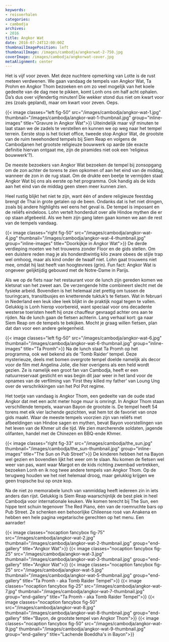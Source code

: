 ```yaml
---
keywords:
- reisverhalen
categories:
- cambodja
archives:
- 2016
title: Angkor Wat
date: 2016-07-24T12:00:00Z
thumbnailImagePosition: left
thumbnailImage: /images/cambodja/angkorwat-2-750.jpg
coverImage: /images/cambodja/angkorwat-cover.jpg
metaAlignment: center
---
```

Het is vijf voor zeven. Met deze nuchtere opmerking van Lotte is de rust meteen 
verdwenen. We gaan vandaag de tempels van Angkor Wat, Ta Prohm en Angkor 
Thom bezoeken en om zo veel mogelijk van het koele gedeelte van de dag mee 
te pikken, komt Lonh ons om half acht ophalen. Da’s dus over vijfendertig 
minuten! Die wekker stond dus niet om kwart voor zes (zoals gepland), maar om 
kwart voor zeven. Oeps.

{{< image classes="left fig-50" src="/images/cambodja/angkor-wat-1.jpg" thumbnail="/images/cambodja/angkor-wat-1-thumbnail.jpg" group="inline-images" title="Gravure in Angkor Wat">}}
Uiteindelijk maar vijf minuten te laat staan we de zadels te verstellen en kunnen 
we op weg naar het tempel terrein. Eerste stop is het ticket office, tweede stop 
Angkor Wat, de grootste van de ruim tweehonderd tempels bij Siem Reap en 
volgens de Cambodjanen het grootste religieuze bouwwerk op aarde (de exacte 
definitie hiervan ontgaat me, zijn de piramides niet ook een ‘religieus 
bouwwerk’?).

De meeste bezoekers van Angkor Wat bezoeken de tempel bij zonsopgang om de
zon achter de torens te zien opkomen of aan het eind van de middag, wanneer 
de zon in de rug staat. Om de drukte een beetje te vermijden staat Angkor Wat 
bij ons als eerste op het programma. Ook handig als de kids aan het eind van de 
middag geen steen meer kunnen zien.

Heel rustig blijkt het niet te zijn, want één of andere religieuze feestdag
brengt de Thai in grote getalen op de been. Ondanks dat is het niet dringen,
zoals bij andere highlights wel eens het geval is. De tempel is imposant en de
reliëfs eindeloos. Lohn vertelt honderduit over alle Hindoe mythen die er op
staan afgebeeld. Als we hem zijn gang laten gaan komen we aan de rest van de
tempels vandaag.

{{< image classes="right fig-50" src="/images/cambodja/angkor-wat-4.jpg" thumbnail="/images/cambodja/angkor-wat-4-thumbnail.jpg" group="inline-images" title="Doorkijkje in Angkor Wat">}}
De derde verdieping moeten we het trouwens zonder Floor en de gids stellen. Om
een duistere reden mag je als honderdtwintig kilo zware obees de stijle trap
wel omhoog, maar als kind onder de twaalf niet. Lohn gaat trouwens niet mee,
omdat hij last heeft van hoogtevrees (grin). Fun fact: Angkor Wat is ongeveer
gelijktijdig gebouwd met de Notre-Dame in Parijs.

Als we op de fiets naar het restaurant voor de lunch zijn gereden komen we
kletsnat van het zweet aan. De verzengende hitte combineert slecht met de
fysieke arbeid. Bovendien is het helemaal ziet prettig om tussen de
touringcars, transitbusjes en knetterende tuktuk’s te fietsen. Wat in februari
in Nederland een leuk idee leek blijkt in de praktijk nogal tegen te vallen.
Gelukkig is Lonh hierop voorbereid, want speciaal voor ons decadente westerse
toeristen heeft hij onze chauffeur gevraagd achter ons aan te rijden. Na de
lunch gaan de fietsen achterin. Lang verhaal kort: ga naar Siem Reap om de
tempels te bekijken. Mocht je graag willen fietsen, plan dat dan voor een
andere gelegenheid.

{{< image classes="left fig-50" src="/images/cambodja/angkor-wat-6.jpg" thumbnail="/images/cambodja/angkor-wat-6-thumbnail.jpg" group="inline-images" title="Ta Promh">}}
Na de lunch staat Ta Promh op het programma, ook wel bekend als de ‘Tomb 
Raider’ tempel. Deze mysterieuze, deels met bomen overgrote tempel doelde 
namelijk als decor voor de film met Angelina Jolie, die hier overigens als een held 
wordt gezien. Ze is namelijk een groot fan van Cambodja, heeft er een 
natuurreservaat gesticht en was begin dit jaar weer in het land voor de opnames 
van de verfilming van ‘First they killed my father’ van Loung Ung over de 
verschrikkingen van het Pol Pot regime.

Het toetje van vandaag is Angkor Thom, een gedeelte van de oude stad Angkor 
dat met een acht meter hoge muur is omringt. In Angkor Thom staan 
verschillende tempels, waarvan Bayon de grootste is. De tempel heeft 54 torens 
met elk vier lachende gezichten, wat hem tot de favoriet van onze gids maakt. 
Waar de meeste tempels voorzien zijn van reliëfs met afbeeldingen van Hindoe 
sagen en mythen, bevat Bayon voorstellingen van het leven van de Khmer uit die
tijd. We zien marcherende soldaten, jagende olifanten, handel met de Chinezen 
en BBQ-ende Khmer.

{{< image classes="right fig-33" src="/images/cambodja/the_sun.jpg" thumbnail="/images/cambodja/the_sun-thumbnail.jpg" group="inline-images" title="The Sun on Pub Street">}}
De kinderen hebben het na Bayon wel gezien en bovendien lijkt het weer om te 
slaan. Nu komen de fietsen wel weer van pas, want waar Margot en de kids 
richting zwembad vertrekken, bezoeken Lonh en ik nog twee andere tempels van 
Angkor Thom. Op de terugweg houden we het niet helemaal droog, maar 
gelukkig krijgen we geen tropische bui op onze kop.

Na de niet zo memorabele lunch van vanmiddag heeft iedereen zin in iets anders 
dan rijst. Gelukkig is Siem Reap waarschijnlijk de best plek in heel Cambodja voor
internationale keuken. We komen terecht bij The Sun, een hippe tent schuin 
tegenover The Red Piano, één van de roemruchte bars op Pub Street. Ze 
schenken een behoorlijke Chileense rosé van Anakena en hebben een hele 
pagina vegetarische gerechten op het menu. Een aanrader!

{{< image classes="nocaption fancybox fig-75" src="/images/cambodja/angkor-wat-2.jpg" thumbnail="/images/cambodja/angkor-wat-2-thumbnail.jpg" group="end-gallery" title="Angkor Wat">}}
{{< image classes="nocaption fancybox fig-25" src="/images/cambodja/angkor-wat-3.jpg" thumbnail="/images/cambodja/angkor-wat-3-thumbnail.jpg" group="end-gallery" title="Angkor Wat">}}
{{< image classes="nocaption fancybox fig-25" src="/images/cambodja/angkor-wat-5.jpg" thumbnail="/images/cambodja/angkor-wat-5-thumbnail.jpg" group="end-gallery" title="Ta Promh - aka Tomb Raider Tempel">}}
{{< image classes="nocaption fancybox fig-25" src="/images/cambodja/angkor-wat-7.jpg" thumbnail="/images/cambodja/angkor-wat-7-thumbnail.jpg" group="end-gallery" title="Ta Promh - aka Tomb Raider Tempel">}}
{{< image classes="nocaption fancybox fig-50" src="/images/cambodja/angkor-wat-8.jpg" thumbnail="/images/cambodja/angkor-wat-8-thumbnail.jpg" group="end-gallery" title="Bayon, de grootste tempel van Angkor Thom">}}
{{< image classes="nocaption fancybox fig-50" src="/images/cambodja/angkor-wat-9.jpg" thumbnail="/images/cambodja/angkor-wat-9-thumbnail.jpg" group="end-gallery" title="Lachende Boeddha's in Bayon">}}
